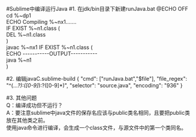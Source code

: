 #Sublime中编译运行Java
#1. 在jdk/bin目录下新建runJava.bat
@ECHO OFF  
cd %~dp1  
ECHO Compiling %~nx1.......  
IF EXIST %~n1.class (  
  DEL %~n1.class  
)  
javac %~nx1
IF EXIST %~n1.class (  
  ECHO -----------OUTPUT-----------  
  java %~n1  
) 

#2. 编辑javaC.sublime-build
{
	"cmd": ["runJava.bat","$file"],
	"file_regex": "^(...*?):([0-9]*):?([0-9]*)",
	"selector": "source.java",
	"encoding": "936"
}

#3. 其他问题  
Q：编译成功但不运行？  
A：要注意sublime中java文件的保存名应该与public类名相同，且要把public类放在其他类之前。  
    使用java命令进行编译，会生成一个class文件，与源文件中的第一个类同名。
